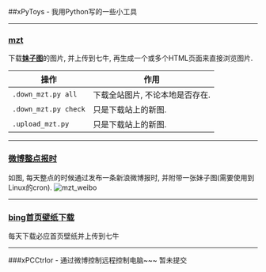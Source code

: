 ##xPyToys - 我用Python写的一些小工具

---
### [mzt](https://github.com/xlzd/xPyToys/tree/master/mzt)
下载<a href='http://www.meizitu.com/' target='_blank'><b>妹子图</b></a>的图片, 并上传到七牛, 再生成一个或多个HTML页面来直接浏览图片.

| 操作 | 作用 |
| --------   | -----  |
| `.down_mzt.py all`      | 下载全站图片, 不论本地是否存在. | 
| `.down_mzt.py check`         | 只是下载站上的新图. | 
| `.upload_mzt.py`        |   只是下载站上的新图. | 


---
### [微博整点报时](https://github.com/xlzd/xPyToys/blob/master/weibo_baoshi.py)
如图, 每天整点的时候通过发布一条新浪微博报时, 并附带一张妹子图(需要使用到Linux的cron).
![mzt_weibo](http://7xi3d8.com1.z0.glb.clouddn.com/@/github/imgs/weibomzt.png)


---
### [bing首页壁纸下载](https://github.com/xlzd/xPyToys/blob/master/down_bing_bg.py)
每天下载必应首页壁纸并上传到七牛


---
###xPCCtrlor - 通过微博控制远程控制电脑~~~
暂未提交
